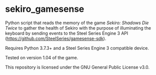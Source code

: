 # sekiro_gamesense
Python script that reads the memory of the game *Sekiro: Shadows Die Twice* to gather the health of Sekiro with the purpose of illuminating the keyboard by sending events to the Steel Series Engine 3 API (https://github.com/SteelSeries/gamesense-sdk).

Requires Python 3.7.3+ and a Steel Series Engine 3 compatible device.

Tested on version 1.04 of the game.

This repository is licensed under the GNU General Public License v3.0.
